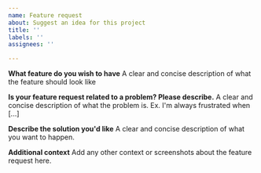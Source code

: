 ```yaml
---
name: Feature request
about: Suggest an idea for this project
title: ''
labels: ''
assignees: ''

---
```


**What feature do you wish to have**
A clear and concise description of what the feature should look like

**Is your feature request related to a problem? Please describe.**
A clear and concise description of what the problem is. Ex. I'm always frustrated when [...]

**Describe the solution you'd like**
A clear and concise description of what you want to happen.


**Additional context**
Add any other context or screenshots about the feature request here.
